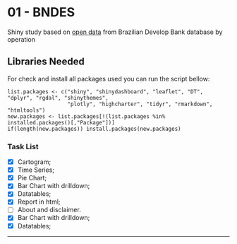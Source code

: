 01 - BNDES
===

Shiny study based on [open data](https://www.bndes.gov.br/wps/portal/site/home/transparencia/centraldedownloads) 
from Brazilian Develop Bank database by operation

## Libraries Needed
For check and install all packages used you can run the script bellow:

```
list.packages <- c("shiny", "shinydashboard", "leaflet", "DT", "dplyr", "rgdal", "shinythemes",
                   "plotly", "highcharter", "tidyr", "rmarkdown", "htmltools")
new.packages <- list.packages[!(list.packages %in% installed.packages()[,"Package"])]
if(length(new.packages)) install.packages(new.packages)
```

### Task List
- [x] Cartogram;
- [x] Time Series;
- [x] Pie Chart;
- [x] Bar Chart with drilldown;
- [x] Datatables;
- [x] Report in html;
- [ ] About and disclaimer.
- [X] Bar Chart with drilldown;
- [X] Datatables;
-----
